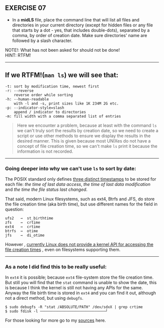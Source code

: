 ## EXERCISE 07

* In a **midLS** file, place the command line that will list all files and directories in your current directory (except for hidden files or any file that starts by a dot - yes, that includes double-dots), separated by a comma, by order of creation date. Make sure directories' name are followed by a slash character.

NOTE!: What has not been asked for should not be done!\
HINT: RTFM!

------------------------------------------
## If we RTFM!(`man ls`) we will see that:
```
-t:	sort by modification time, newest first
-r:	--reverse
	reverse order while sorting
-h:	--human-readable
	with -l and -s, print sizes like 1K 234M 2G etc.
-p:	--indicator-style=slash
	append / indicator to directories
-m:	fill width with a comma separated list of entries
```

> Here we encounter a problem, because at least with the command `ls` we can't
truly sort the results by creation date, so we need to create a script or use
other methods to ensure we display the results in the desired manner. This is
given because most UNIXes do not have a concept of file creation time, so we
can't make `ls` print it because the information is not recorded.

------------------------------------------
### Going deeper into why we can't use `ls` to sort by date:

The POSIX standard only defines
[three distinct timestamps](http://pubs.opengroup.org/onlinepubs/9699919799/basedefs/V1_chap04.html)
to be stored for each file: *the time of last data access*, *the time of last
data modification* and *the time the file status last changed*.

That said, modern Linux filesystems, such as ext4, Btrfs and JFS, do store the
file creation time (aka birth time), but use different names for the field in
question:
```
ufs2   →  st_birthtime
zfs    →  crtime
ext4   →  crtime
btrfs  →  otime
jfs    →  di_otime
```
However
, [currently Linux does not provide a kernel API for accessing the file creation times](https://lwn.net/Articles/397442/)
, even on filesystems supporting them.

------------------------------------------
### As a note I did find this to be really useful:

In `ext4` it is possible; because `ext4` file-system store the file creation
time. But still you will find that the `stat` command is unable to show the
date, this is because I think the kernel is still not having any APIs for the
same.
Anyway the file birth time is stored in `ext4` and you can find it out, although
not a direct method, but using `debugfs`.

```
$ sudo debugfs -R "stat /ABSOLUTE/PATH" /dev/sdxX | grep crtime
$ sudo fdisk -l ──────────────────────────────┘
```

For those looking for more go to my [sources](https://unix.stackexchange.com/questions/91197/how-to-find-creation-date-of-file)
here.
